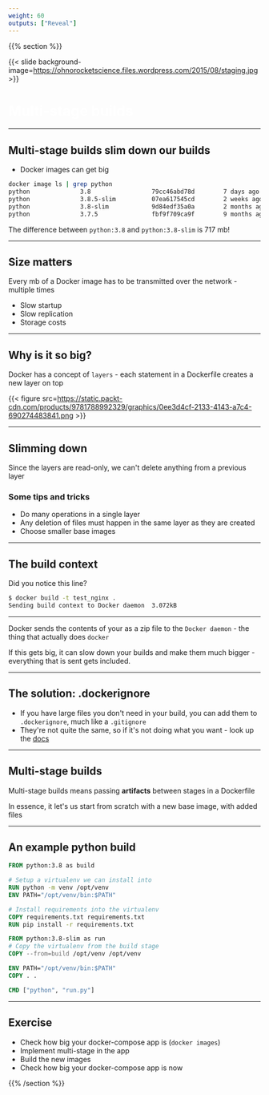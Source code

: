 ```yaml
---
weight: 60
outputs: ["Reveal"]
---
```


{{% section %}}

{{< slide background-image=https://ohnorocketscience.files.wordpress.com/2015/08/staging.jpg >}}

<h1 style="color: white">Multi-stage builds</h1>

---

## Multi-stage builds slim down our builds

- Docker images can get big

```bash
docker image ls | grep python
python              3.8                 79cc46abd78d        7 days ago          882MB
python              3.8.5-slim          07ea617545cd        2 weeks ago         113MB
python              3.8-slim            9d84edf35a0a        2 months ago        165MB
python              3.7.5               fbf9f709ca9f        9 months ago        917MB
```

The difference between `python:3.8` and `python:3.8-slim` is 717 mb!

---

## Size matters

Every mb of a Docker image has to be transmitted over the network - multiple times

- Slow startup
- Slow replication
- Storage costs

---

## Why is it so big?

Docker has a concept of `layers` - each statement in a Dockerfile creates a new layer on top

{{< figure src=https://static.packt-cdn.com/products/9781788992329/graphics/0ee3d4cf-2133-4143-a7c4-690274483841.png >}}

---

## Slimming down

Since the layers are read-only, we can't delete anything from a previous layer

### Some tips and tricks

- Do many operations in a single layer
- Any deletion of files must happen in the same layer as they are created
- Choose smaller base images

---

## The build context

Did you notice this line?

```bash
$ docker build -t test_nginx .
Sending build context to Docker daemon  3.072kB
```

---

Docker sends the contents of your as a zip file to the `Docker daemon` - the thing that actually does `docker`

If this gets big, it can slow down your builds and make them much bigger - everything that is sent gets included.

---

## The solution: .dockerignore

- If you have large files you don't need in your build, you can add them to `.dockerignore`, much like a `.gitignore`
- They're not quite the same, so if it's not doing what you want - look up the [docs](https://docs.docker.com/engine/reference/builder/#dockerignore-file)

---

## Multi-stage builds

Multi-stage builds means passing **artifacts** between stages in a Dockerfile

In essence, it let's us start from scratch with a new base image, with added files

---

## An example python build

```Dockerfile
FROM python:3.8 as build

# Setup a virtualenv we can install into
RUN python -m venv /opt/venv
ENV PATH="/opt/venv/bin:$PATH"

# Install requirements into the virtualenv
COPY requirements.txt requirements.txt
RUN pip install -r requirements.txt

FROM python:3.8-slim as run
# Copy the virtualenv from the build stage
COPY --from=build /opt/venv /opt/venv

ENV PATH="/opt/venv/bin:$PATH"
COPY . .

CMD ["python", "run.py"]
```

---

## Exercise

- Check how big your docker-compose app is (`docker images`)
- Implement multi-stage in the app
- Build the new images
- Check how big your docker-compose app is now

{{% /section %}}